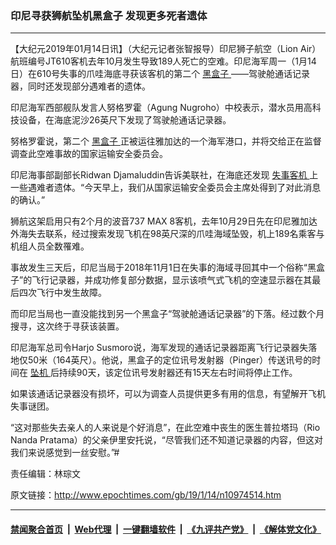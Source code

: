 ### 印尼寻获狮航坠机黑盒子 发现更多死者遗体
------------------------

<p>
 【大纪元2019年01月14日讯】（大纪元记者张智报导）印尼狮子航空（Lion Air）航班编号JT610客机去年10月发生导致189人死亡的空难。印尼海军周一（1月14日）在610号失事的爪哇海底寻获该客机的第二个
 <a href="http://www.epochtimes.com/gb/tag/%E9%BB%91%E7%9B%92%E5%AD%90.html">
  黑盒子
 </a>
 ——驾驶舱通话记录器，同时还发现部分遇难者的遗体。
</p>
<p>
 印尼海军西部舰队发言人努格罗霍（Agung Nugroho）中校表示，潜水员用高科技设备，在海底泥沙26英尺下发现了驾驶舱通话记录器。
</p>
<p>
 努格罗霍说，第二个
 <a href="http://www.epochtimes.com/gb/tag/%E9%BB%91%E7%9B%92%E5%AD%90.html">
  黑盒子
 </a>
 正被运往雅加达的一个海军港口，并将交给正在监督调查此空难事故的国家运输安全委员会。
</p>
<p>
 印尼海事部副部长Ridwan Djamaluddin告诉美联社，在海底还发现
 <a href="http://www.epochtimes.com/gb/tag/%E5%A4%B1%E4%BA%8B%E5%AE%A2%E6%9C%BA.html">
  失事客机
 </a>
 上一些遇难者遗体。“今天早上，我们从国家运输安全委员会主席处得到了对此消息的确认。”
</p>
<p>
 狮航这架启用只有2个月的波音737 MAX 8客机，去年10月29日先在印尼雅加达外海失去联系，经过搜索发现飞机在98英尺深的爪哇海域坠毁，机上189名乘客与机组人员全数罹难。
</p>
<p>
 事故发生三天后，印尼当局于2018年11月1日在失事的海域寻回其中一个俗称“黑盒子”的飞行记录器，并成功修复部分数据，显示该喷气式飞机的空速显示器在其最后四次飞行中发生故障。
</p>
<p>
 而印尼当局也一直没能找到另一个黑盒子“驾驶舱通话记录器”的下落。经过数个月搜寻，这次终于寻获该装置。
</p>
<p>
 印尼海军总司令Harjo Susmoro说，海军发现的通话记录器距离飞行记录器失落地仅50米（164英尺）。他说，黑盒子的定位讯号发射器（Pinger）传送讯号的时间在
 <a href="http://www.epochtimes.com/gb/tag/%E5%9D%A0%E6%9C%BA.html">
  坠机
 </a>
 后持续90天，该定位讯号发射器还有15天左右时间将停止工作。
</p>
<p>
 如果该通话记录器没有损坏，可以为调查人员提供更多有用的信息，有望解开飞机失事谜团。
</p>
<p>
 “这对那些失去亲人的人来说是个好消息”，在此空难中丧生的医生普拉塔玛（Rio Nanda Pratama）的父亲伊里安托说，“尽管我们还不知道记录器的内容，但这对我们来说感觉到一丝安慰。”#
</p>
<p>
</p>
<p>
 责任编辑：林琮文
</p>

原文链接：http://www.epochtimes.com/gb/19/1/14/n10974514.htm


------------------------
#### [禁闻聚合首页](https://github.com/gfw-breaker/banned-news/blob/master/README.md) &nbsp;|&nbsp; [Web代理](https://github.com/gfw-breaker/open-proxy/blob/master/README.md) &nbsp;|&nbsp; [一键翻墙软件](https://github.com/gfw-breaker/nogfw/blob/master/README.md) &nbsp;|&nbsp; [《九评共产党》](https://github.com/gfw-breaker/9ping.md/blob/master/README.md#九评之一评共产党是什么) &nbsp;|&nbsp; [《解体党文化》](https://github.com/gfw-breaker/jtdwh.md/blob/master/README.md#绪论)